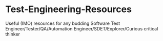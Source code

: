 # Test-Engineering-Resources
Useful (IMO) resources for any budding Software Test Engineer/Tester/QA/Automation Engineer/SDET/Explorer/Curious critical thinker
